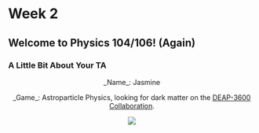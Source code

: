# Week 2
## Welcome to Physics 104/106! (Again)

### A Little Bit About Your TA
<p align="center">
_Name_: Jasmine</p>

<p align="center">_Game_: Astroparticle Physics, looking for dark matter on the <a href="">DEAP-3600 Collaboration</a>.
</p>
<p align="center"><img src="https://scontent-yyz1-1.xx.fbcdn.net/v/t1.0-9/17362500_1904944146385346_9196893292954200313_n.png?_nc_cat=107&_nc_oc=AQmClXRV9nnklInbc3eknQhVNwwyn3mSeRCXr6NeJubyMQX7Jx_q_smbY1rCIUZaT-DSf7QGYVPAerCc2kFVjAsO&_nc_ht=scontent-yyz1-1.xx&oh=502fd528ae868a52aff7a61dc5452de3&oe=5DF79040"></p>
